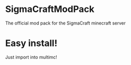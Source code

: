 <html>
<h1>SigmaCraftModPack</h1>
<p>The official mod pack for the SigmaCraft minecraft server</p>
<h1>Easy install!</h1>
<p>Just import into multimc!</p>
</html>
